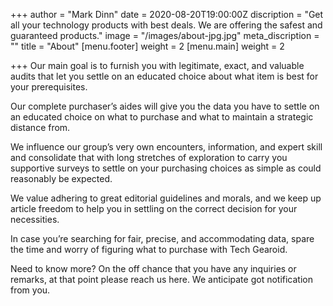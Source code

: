 +++
author = "Mark Dinn"
date = 2020-08-20T19:00:00Z
discription = "Get all your technology products with best deals. We are offering the safest and guaranteed products."
image = "/images/about-jpg.jpg"
meta_discription = ""
title = "About"
[menu.footer]
weight = 2
[menu.main]
weight = 2

+++
Our main goal is to furnish you with legitimate, exact, and valuable audits that let you settle on an educated choice about what item is best for your prerequisites.

Our complete purchaser’s aides will give you the data you have to settle on an educated choice on what to purchase and what to maintain a strategic distance from.

We influence our group’s very own encounters, information, and expert skill and consolidate that with long stretches of exploration to carry you supportive surveys to settle on your purchasing choices as simple as could reasonably be expected.

We value adhering to great editorial guidelines and morals, and we keep up article freedom to help you in settling on the correct decision for your necessities.

In case you’re searching for fair, precise, and accommodating data, spare the time and worry of figuring what to purchase with Tech Gearoid.

Need to know more? On the off chance that you have any inquiries or remarks, at that point please reach us here. We anticipate got notification from you.
